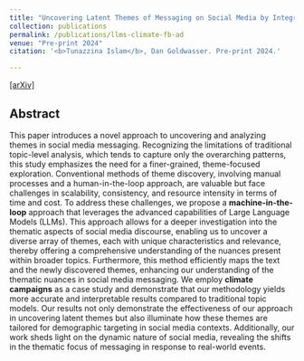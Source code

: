 ```yaml
---
title: "Uncovering Latent Themes of Messaging on Social Media by Integrating LLMs: A Case Study on Climate Campaigns"
collection: publications
permalink: /publications/llms-climate-fb-ad
venue: "Pre-print 2024"
citation: '<b>Tunazzina Islam</b>, Dan Goldwasser. Pre-print 2024.'

---
```

[[arXiv]](https://arxiv.org/pdf/2403.10707.pdf)

## Abstract
This paper introduces a novel approach to uncovering and analyzing themes in social media messaging. Recognizing the limitations of traditional topic-level analysis, which tends to capture only the overarching patterns, this study emphasizes the need for a finer-grained, theme-focused exploration. Conventional methods of theme discovery, involving manual processes and a human-in-the-loop approach, are valuable but face challenges in scalability, consistency, and resource intensity in terms of time and cost. To address these challenges, we propose a **machine-in-the-loop** approach that leverages the advanced capabilities of Large Language Models (LLMs). This approach allows for a deeper investigation into the thematic aspects of social media discourse, enabling us to uncover a diverse array of themes, each with unique characteristics and relevance, thereby offering a comprehensive understanding of the nuances present within broader topics. Furthermore, this method efficiently maps the text and the newly discovered themes, enhancing our understanding of the thematic nuances in social media messaging. We employ **climate campaigns** as a case study and demonstrate that our methodology yields more accurate and interpretable results compared to traditional topic models. Our results not only demonstrate the effectiveness of our approach in uncovering latent themes but also illuminate how these themes are tailored for demographic targeting in social media contexts. Additionally, our work sheds light on the dynamic nature of social media, revealing the shifts in the thematic focus of messaging in response to real-world events.
